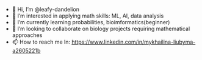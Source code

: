 - 👋 Hi, I’m @leafy-dandelion
- 👀 I’m interested in applying math skills: ML, AI, data analysis 
- 🌱 I’m currently learning probabilities, bioimformatics(beginner)
- 💞️ I’m looking to collaborate on biology projects requiring mathematical approaches
- 📫 How to reach me ln: https://www.linkedin.com/in/mykhailina-liubyma-a2605221b

<!---
leafy-dandelion/leafy-dandelion is a ✨ special ✨ repository because its `README.md` (this file) appears on your GitHub profile.
You can click the Preview link to take a look at your changes.
--->
